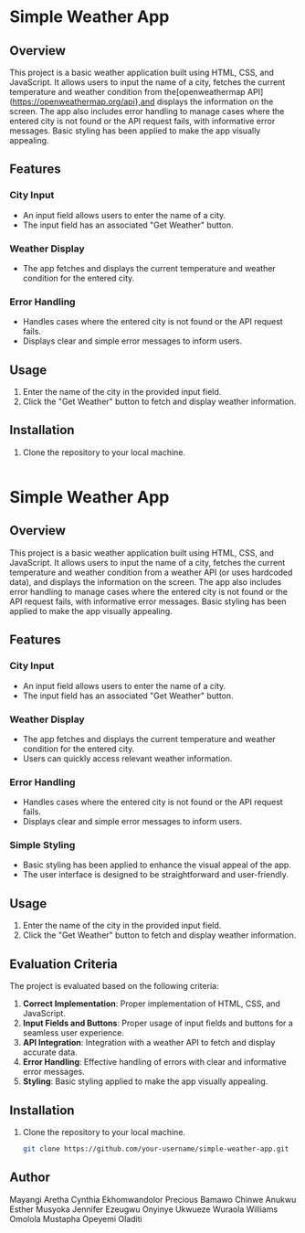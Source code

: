 # Simple Weather App

## Overview

This project is a basic weather application built using HTML, CSS, and JavaScript. It allows users to input the name of a city, fetches the current temperature and weather condition from the[openweathermap API](https://openweathermap.org/api},and displays the information on the screen. The app also includes error handling to manage cases where the entered city is not found or the API request fails, with informative error messages. Basic styling has been applied to make the app visually appealing.

## Features

### City Input

- An input field allows users to enter the name of a city.
- The input field has an associated "Get Weather" button.

### Weather Display

- The app fetches and displays the current temperature and weather condition for the entered city.

### Error Handling

- Handles cases where the entered city is not found or the API request fails.
- Displays clear and simple error messages to inform users.

## Usage

1. Enter the name of the city in the provided input field.
2. Click the "Get Weather" button to fetch and display weather information.

## Installation

1. Clone the repository to your local machine.
   ```bash
  # Simple Weather App

## Overview

This project is a basic weather application built using HTML, CSS, and JavaScript. It allows users to input the name of a city, fetches the current temperature and weather condition from a weather API (or uses hardcoded data), and displays the information on the screen. The app also includes error handling to manage cases where the entered city is not found or the API request fails, with informative error messages. Basic styling has been applied to make the app visually appealing.

## Features

### City Input

- An input field allows users to enter the name of a city.
- The input field has an associated "Get Weather" button.

### Weather Display

- The app fetches and displays the current temperature and weather condition for the entered city.
- Users can quickly access relevant weather information.

### Error Handling

- Handles cases where the entered city is not found or the API request fails.
- Displays clear and simple error messages to inform users.

### Simple Styling

- Basic styling has been applied to enhance the visual appeal of the app.
- The user interface is designed to be straightforward and user-friendly.

## Usage

1. Enter the name of the city in the provided input field.
2. Click the "Get Weather" button to fetch and display weather information.

## Evaluation Criteria

The project is evaluated based on the following criteria:

1. **Correct Implementation**: Proper implementation of HTML, CSS, and JavaScript.
2. **Input Fields and Buttons**: Proper usage of input fields and buttons for a seamless user experience.
3. **API Integration**: Integration with a weather API to fetch and display accurate data.
4. **Error Handling**: Effective handling of errors with clear and informative error messages.
5. **Styling**: Basic styling applied to make the app visually appealing.

## Installation

1. Clone the repository to your local machine.
   ```bash
   git clone https://github.com/your-username/simple-weather-app.git

## Author
Mayangi Aretha
Cynthia Ekhomwandolor
Precious Bamawo
Chinwe Anukwu
Esther Musyoka
Jennifer Ezeugwu
Onyinye Ukwueze
Wuraola Williams
Omolola Mustapha
Opeyemi Oladiti
